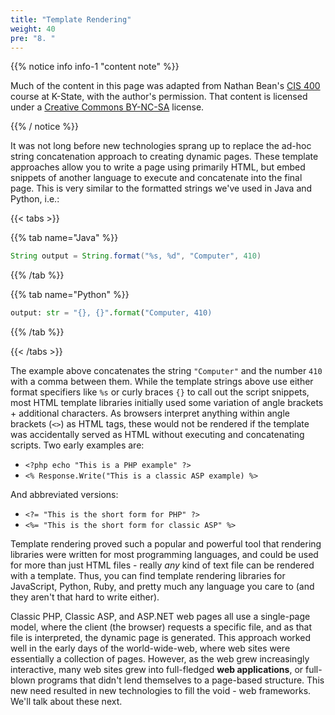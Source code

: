 ```yaml
---
title: "Template Rendering"
weight: 40
pre: "8. "
---
```


{{% notice info info-1 "content note" %}}

Much of the content in this page was adapted from Nathan Bean's [CIS 400](https://textbooks.cs.ksu.edu/cis400/3-web-development/02-aspdotnet/04-template-rendering/) course at K-State, with the author's permission. That content is licensed under a [Creative Commons BY-NC-SA](https://creativecommons.org/licenses/by-nc-sa/4.0/) license.

{{% / notice %}}

It was not long before new technologies sprang up to replace the ad-hoc string concatenation approach to creating dynamic pages.  These template approaches allow you to write a page using primarily HTML, but embed snippets of another language to execute and concatenate into the final page.  This is very similar to the formatted strings we've used in Java and Python, i.e.:

{{< tabs >}}

{{% tab name="Java" %}}


```java
String output = String.format("%s, %d", "Computer", 410)
```

{{% /tab %}}

{{% tab name="Python" %}}

```python
output: str = "{}, {}".format("Computer, 410)
```

{{% /tab %}}

{{< /tabs >}}

The example above concatenates the string `"Computer"` and the number `410` with a comma between them. While the template strings above use either format specifiers like `%s` or curly braces `{}` to call out the script snippets, most HTML template libraries initially used some variation of angle brackets + additional characters.  As browsers interpret anything within angle brackets (`<>`) as HTML tags, these would not be rendered if the template was accidentally served as HTML without executing and concatenating scripts.  Two early examples are:

* `<?php echo "This is a PHP example" ?>`
* `<% Response.Write("This is a classic ASP example) %>`

And abbreviated versions:

* `<?= "This is the short form for PHP" ?>`
* `<%= "This is the short form for classic ASP" %>`

Template rendering proved such a popular and powerful tool that rendering libraries were written for most programming languages, and could be used for more than just HTML files - really _any_ kind of text file can be rendered with a template.  Thus, you can find template rendering libraries for JavaScript, Python, Ruby, and pretty much any language you care to (and they aren't that hard to write either).

Classic PHP, Classic ASP, and ASP.NET web pages all use a single-page model, where the client (the browser) requests a specific file, and as that file is interpreted, the dynamic page is generated.  This approach worked well in the early days of the world-wide-web, where web sites were essentially a collection of pages.  However, as the web grew increasingly interactive, many web sites grew into full-fledged **web applications**, or full-blown programs that didn't lend themselves to a page-based structure.  This new need resulted in new technologies to fill the void - web frameworks.  We'll talk about these next.
